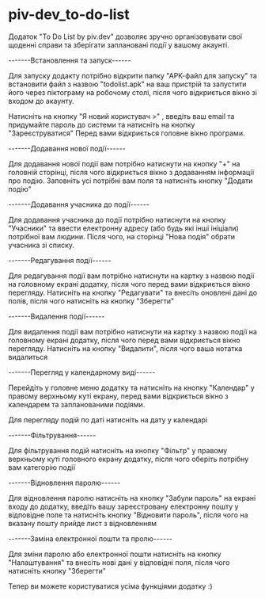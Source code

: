 # piv-dev_to-do-list

 Додаток "To Do List by piv.dev" дозволяє зручно організовувати свої щоденні справи та зберігати заплановані події у вашому акаунті. 

-------Встановлення та запуск------

Для запуску додакту потрібно відкрити папку "АРК-файл для запуску" та встановити файл з назвою "todolist.apk" на ваш пристрій та запустити його через піктограму на робочому столі, після чого відкриється вікно зі входом до акаунту. 
 
Натисніть на кнопку "Я новий користувач >" , введіть ваш email та придумайте пароль до системи та натисніть на кнопку "Зареєструватися" 
Перед вами відкриється головне вікно програми. 

-------Додавання нової події------

Для додавання нової події вам потрібно натиснути на кнопку "+" на головній сторінці, після чого відкриється вікно з додаванням інформації про подію.
Заповніть усі потрібні вам поля та натисніть кнопку "Додати подію"

-------Додавання учасника до події------

Для додавання учасника до події потрібно натиснути на кнопку "Учасники" та ввести електронну адресу (або будь які інші ініціали) потрібної вам людини.
Після чого, на сторінці "Нова подія" обрати учасника зі списку.

-------Редагування події------

Для редагування події вам потрібно натиснути на картку з назвою події на головному екрані додатку, після чого перед вами відкриється вікно перегляду.
Натисніть на кнопку "Редагувати" та внесіть оновлені дані до полів, після чого натисніть на кнопку "Зберегти"

-------Видалення події------

Для видалення події вам потрібно натиснути на картку з назвою події на головному екрані додатку, після чого перед вами відкриється вікно перегляду.
Натисніть на кнопку "Видалити", після чого ваша нотатка видалиться

-------Перегляд у календарному виді------

Перейдіть у головне меню додатку та натисніть на кнопку "Календар" у правому верхньому куті екрану, перед вами відкриється вікно з календарем та запланованими подіями.

Для перегляду подій по даті натисніть на дату у календарі

-------Фільтрування------

Для фільтрування подій натисніть на кнопку "Фільтр" у правому верхньому куті головного екрану додатку, після чого оберіть потрібну вам категорію події

-------Відновлення паролю------

Для відновлення паролю натисніть на кнопку "Забули пароль" на екрані входу до додатку, 
введіть вашу зареєстровану електронну пошту у відповідне поле та натисніть кнопку "Відновити пароль", після чого на вказану пошту прийде лист з відновленням

-------Заміна електронної пошти та пролю------

Для зміни паролю або електронної пошти натисніть на кнопку "Налаштування" та внесіть нові дані у відповідні поля, після чого натисніть кнопку "Зберегти"

Тепер ви можете користуватися усіма функціями додатку :)

